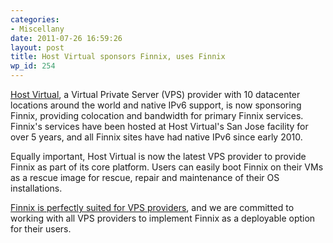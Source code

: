 ```yaml
---
categories:
- Miscellany
date: 2011-07-26 16:59:26
layout: post
title: Host Virtual sponsors Finnix, uses Finnix
wp_id: 254
---
```

[Host Virtual](http://vr.org/), a Virtual Private Server (VPS) provider with 10 datacenter locations around the world and native IPv6 support, is now sponsoring Finnix, providing colocation and bandwidth for primary Finnix services. Finnix's services have been hosted at Host Virtual's San Jose facility for over 5 years, and all Finnix sites have had native IPv6 since early 2010.

Equally important, Host Virtual is now the latest VPS provider to provide Finnix as part of its core platform. Users can easily boot Finnix on their VMs as a rescue image for rescue, repair and maintenance of their OS installations.

[Finnix is perfectly suited for VPS providers](https://blog.finnix.org/2011/01/07/finnix-perfect-for-vps-providers/), and we are committed to working with all VPS providers to implement Finnix as a deployable option for their users.
